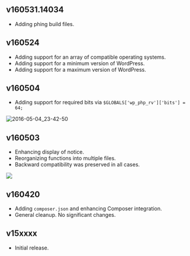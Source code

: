 ## v160531.14034

- Adding phing build files.

## v160524

- Adding support for an array of compatible operating systems.
- Adding support for a minimum version of WordPress.
- Adding support for a maximum version of WordPress.

## v160504

- Adding support for required bits via `$GLOBALS['wp_php_rv']['bits'] = 64;`

![2016-05-04_23-42-50](https://cloud.githubusercontent.com/assets/1563559/15038648/fb5fb04e-1251-11e6-96d6-af1a563413f1.png)

## v160503

- Enhancing display of notice.
- Reorganizing functions into multiple files.
- Backward compatibility was preserved in all cases.

![](https://github.com/websharks/wp-php-rv/raw/000000-dev/assets/screenshot.png)

## v160420

- Adding `composer.json` and enhancing Composer integration.
- General cleanup. No significant changes.

## v15xxxx

- Initial release.
